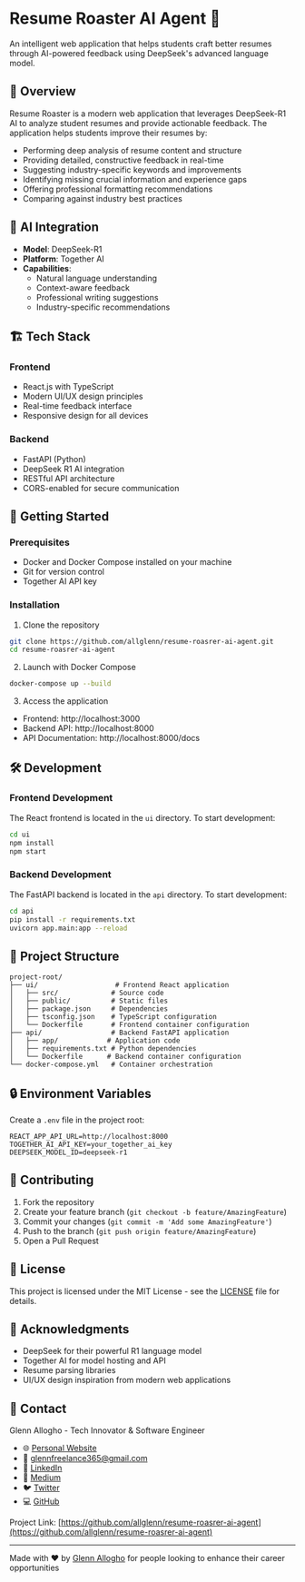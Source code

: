# Resume Roaster AI Agent 🚀

An intelligent web application that helps students craft better resumes through AI-powered feedback using DeepSeek's advanced language model.

## 🎯 Overview

Resume Roaster is a modern web application that leverages DeepSeek-R1 AI to analyze student resumes and provide actionable feedback. The application helps students improve their resumes by:

- Performing deep analysis of resume content and structure
- Providing detailed, constructive feedback in real-time
- Suggesting industry-specific keywords and improvements
- Identifying missing crucial information and experience gaps
- Offering professional formatting recommendations
- Comparing against industry best practices

## 🧠 AI Integration

- **Model**: DeepSeek-R1
- **Platform**: Together AI
- **Capabilities**:
  - Natural language understanding
  - Context-aware feedback
  - Professional writing suggestions
  - Industry-specific recommendations

## 🏗️ Tech Stack

### Frontend
- React.js with TypeScript
- Modern UI/UX design principles
- Real-time feedback interface
- Responsive design for all devices

### Backend
- FastAPI (Python)
- DeepSeek R1 AI integration
- RESTful API architecture
- CORS-enabled for secure communication

## 🚀 Getting Started

### Prerequisites
- Docker and Docker Compose installed on your machine
- Git for version control
- Together AI API key

### Installation

1. Clone the repository
```bash
git clone https://github.com/allglenn/resume-roasrer-ai-agent.git
cd resume-roasrer-ai-agent
```

2. Launch with Docker Compose
```bash
docker-compose up --build
```

3. Access the application
- Frontend: http://localhost:3000
- Backend API: http://localhost:8000
- API Documentation: http://localhost:8000/docs

## 🛠️ Development

### Frontend Development
The React frontend is located in the `ui` directory. To start development:

```bash
cd ui
npm install
npm start
```

### Backend Development
The FastAPI backend is located in the `api` directory. To start development:

```bash
cd api
pip install -r requirements.txt
uvicorn app.main:app --reload
```

## 📁 Project Structure
```
project-root/
├── ui/                   # Frontend React application
│   ├── src/             # Source code
│   ├── public/          # Static files
│   ├── package.json     # Dependencies
│   ├── tsconfig.json    # TypeScript configuration
│   └── Dockerfile       # Frontend container configuration
├── api/                 # Backend FastAPI application
│   ├── app/            # Application code
│   ├── requirements.txt # Python dependencies
│   └── Dockerfile      # Backend container configuration
└── docker-compose.yml   # Container orchestration
```

## 🔒 Environment Variables

Create a `.env` file in the project root:

```env
REACT_APP_API_URL=http://localhost:8000
TOGETHER_AI_API_KEY=your_together_ai_key
DEEPSEEK_MODEL_ID=deepseek-r1
```

## 🤝 Contributing

1. Fork the repository
2. Create your feature branch (`git checkout -b feature/AmazingFeature`)
3. Commit your changes (`git commit -m 'Add some AmazingFeature'`)
4. Push to the branch (`git push origin feature/AmazingFeature`)
5. Open a Pull Request

## 📝 License

This project is licensed under the MIT License - see the [LICENSE](LICENSE) file for details.

## 🙏 Acknowledgments

- DeepSeek for their powerful R1 language model
- Together AI for model hosting and API
- Resume parsing libraries
- UI/UX design inspiration from modern web applications

## 📧 Contact

Glenn Allogho - Tech Innovator & Software Engineer

- 🌐 [Personal Website](https://glenn.allinsoftware.io/)
- 📧 [glennfreelance365@gmail.com](mailto:glennfreelance365@gmail.com)
- 💼 [LinkedIn](https://www.linkedin.com/in/glenn-allogho-94649688/)
- 📝 [Medium](https://medium.com/@glennlenormand)
- 🐦 [Twitter](https://x.com/glenn_all)
- 💻 [GitHub](https://github.com/allglenn)

Project Link: [https://github.com/allglenn/resume-roasrer-ai-agent](https://github.com/allglenn/resume-roasrer-ai-agent)

---
Made with ❤️ by [Glenn Allogho](https://glenn.allinsoftware.io/) for people looking to enhance their career opportunities

